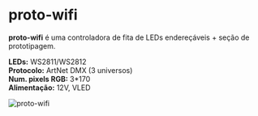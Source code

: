 # proto-wifi

**proto-wifi** é uma controladora de fita de LEDs endereçáveis + seção de prototipagem.

**LEDs:** WS2811/WS2812  
**Protocolo:** ArtNet DMX (3 universos)  
**Num. pixels RGB:** 3\*170  
**Alimentação:** 12V, VLED  

![proto-wifi](img/proto-wifi.gif "proto-wifi")
